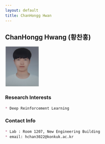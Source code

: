 ```yaml
---
layout: default
title: ChanHongg Hwan
---
```


## ChanHongg Hwang (황찬홍)
<img src="/assets/img/profile/profile_hwangchanhongg.png" width="110px" height="130px" title="profile">

### Research Interests
```markdown
* Deep Reinforcement Learning
```

### Contact Info
```markdown
* Lab : Room 1207, New Engineering Building
* email: hchan3022@konkuk.ac.kr
```
